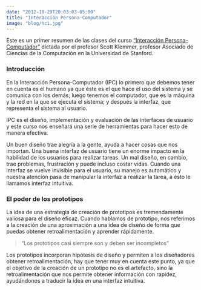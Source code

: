 ```yaml
---
date: "2012-10-29T20:03:03-05:00"
title: "Interacción Persona-Computador"
image: "blog/hci.jpg"
---
```


Este es un primer resumen de las clases del curso [“Interacción Persona-Computador”](http://www.hci-class.org/) dictada por el profesor Scott Klemmer, profesor Asociado de Ciencias de la Computación en la Universidad de Stanford.

### Introducción

En la Interacción Persona-Computador (IPC) lo primero que debemos tener en cuenta es el humano ya que éste es el que hace el uso del sistema y se comunica con los demás; luego tenemos el computador, que es la máquina y la red en la que se ejecuta el sistema; y después la interfaz, que representa el sistema al usuario.

IPC es el diseño, implementación y evaluación de las interfaces de usuario y este curso nos enseñará una serie de herramientas para hacer esto de manera efectiva.

Un buen diseño trae alegría a la gente, ayuda a hacer cosas que nos importan. Una buena interfaz de usuario tiene un enorme impacto en la habilidad de los usuarios para realizar tareas. Un mal diseño, en cambio, trae problemas, frustración y puede incluso costar vidas. Cuando una interfaz se vuelve invisible para el usuario, su manejo es automático y nuestra atención pasa de manipular la interfaz a realizar la tarea, a ésto le llamamos interfaz intuitiva.

### El poder de los prototipos

La idea de una estrategia de creación de prototipos es tremendamente valiosa para el diseño eficaz. Cuando hablamos de prototipo, nos referimos a la creación de una aproximación a una idea de diseño de forma que puedas obtener retroalimentación y aprender rápidamente.

> “Los prototipos casi siempre son y deben ser incompletos”

Los prototipos incorporan hipótesis de diseño y permiten a los diseñadores obtener retroalimentación, hay que tener muy en cuenta este punto, ya que el objetivo de la creación de un prototipo no es el artefacto, sino la retroalimentación que nos permite obtener información con rapidez, ayudándonos a traducir la idea en una interfaz intuitiva.
